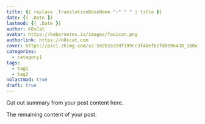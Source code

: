 ```yaml
---
title: {{ replace .TranslationBaseName "-" " " | title }}
date: {{ .Date }}
lastmod: {{ .Date }}
author: K8sCat
avatar: https://kubernetes.io/images/favicon.png
authorlink: https://k8scat.com
cover: https://pic1.zhimg.com/v2-582b2a32df399cc3f40ef62fd099e438_180x120.jpg
categories:
  - category1
tags:
  - tag1
  - tag2
nolastmod: true
draft: true
---
```


Cut out summary from your post content here.

<!--more-->

The remaining content of your post.
